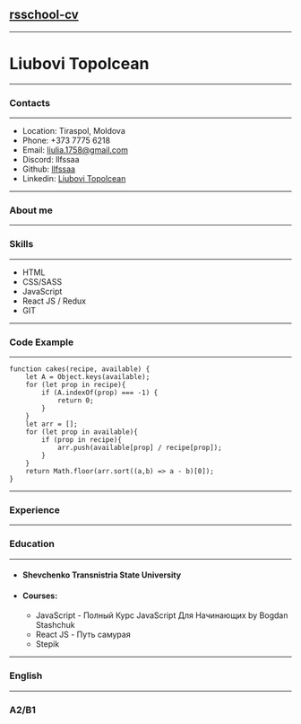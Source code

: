 ## [rsschool-cv](https://github.com/llfssaa/rsschool-cv.git)
***
# Liubovi Topolcean
***
### Contacts
***
* Location: Tiraspol, Moldova
* Phone: +373 7775 6218
* Email: liulia.1758@gmail.com
* Discord: llfssaa
* Github: [llfssaa](https://github.com/llfssaa)
* Linkedin: [Liubovi Topolcean](https://www.linkedin.com/in/liubovi-topolcean/)

***
### About me
***
### Skills
***
* HTML
* CSS/SASS
* JavaScript 
* React JS / Redux
* GIT
 ***
### Code Example
***
```
function cakes(recipe, available) {
    let A = Object.keys(available);
    for (let prop in recipe){
        if (A.indexOf(prop) === -1) {
            return 0;
        }
    }
    let arr = [];
    for (let prop in available){
        if (prop in recipe){
            arr.push(available[prop] / recipe[prop]);
        }
    }
    return Math.floor(arr.sort((a,b) => a - b)[0]);
}
```
***
### Experience
***
### Education
***
* #### Shevchenko Transnistria State University
* #### Courses:
    + JavaScript - Полный Курс JavaScript Для Начинающих  by 
Bogdan Stashchuk
    + React JS - Путь самурая
    + Stepik
***
### English
***
### A2/B1